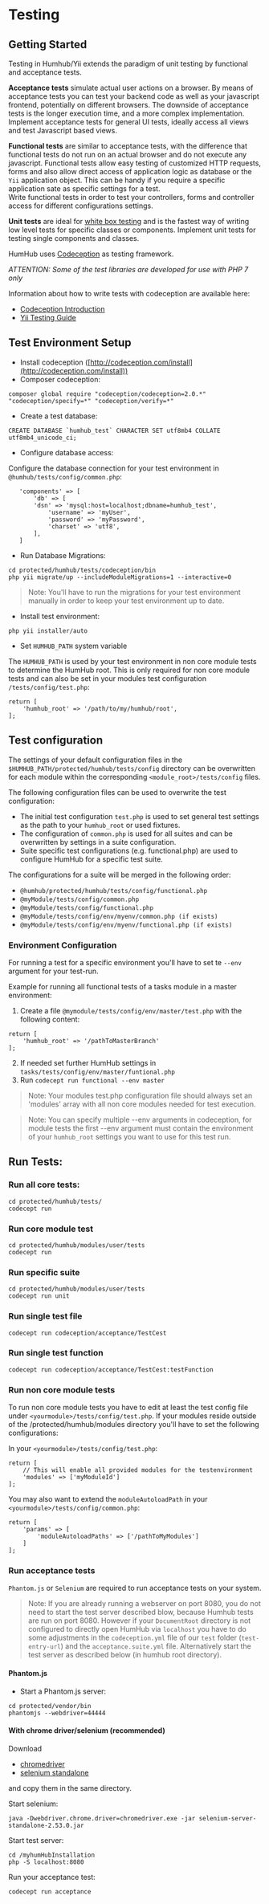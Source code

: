 Testing
=======

## Getting Started

Testing in Humhub/Yii extends the paradigm of unit testing by functional and acceptance tests. 

**Acceptance tests** simulate actual user actions on a browser. By means of acceptance tests you can test your backend code as well as
your javascript frontend, potentially on different browsers. The downside of acceptance tests is the longer execution time, 
and a more complex implementation. Implement acceptance tests for general UI tests, ideally access all views and test Javascript based views.

**Functional tests** are similar to acceptance tests, with the difference that functional tests do not run on an actual browser
and do not execute any javascript. Functional tests allow easy testing of customized HTTP requests, forms and also allow direct access of
application logic as database or the `Yii` application object. This can be handy if you require a specific application sate 
as specific settings for a test.  
Write functional tests in order to test your controllers, forms and controller access for different configurations settings.

**Unit tests** are ideal for [white box testing](https://en.wikipedia.org/wiki/White-box_testing) and is the fastest way of
writing low level tests for specific classes or components. Implement unit tests for testing single components and classes.

HumHub uses [Codeception](http://codeception.com/) as testing framework.

*ATTENTION: Some of the test libraries are developed for use with PHP 7 only*

Information about how to write tests with codeception are available here:

 - [Codeception Introduction](http://codeception.com/docs/01-Introduction)
 - [Yii Testing Guide](https://www.yiiframework.com/doc/guide/2.0/en/test-overview)

## Test Environment Setup

-  Install codeception ([http://codeception.com/install](http://codeception.com/install))
-  Composer codeception:

```
composer global require "codeception/codeception=2.0.*" "codeception/specify=*" "codeception/verify=*"
```

- Create a test database:

```
CREATE DATABASE `humhub_test` CHARACTER SET utf8mb4 COLLATE utf8mb4_unicode_ci;
```

- Configure database access:

Configure the database connection for your test environment in `@humhub/tests/config/common.php`:

 ```
    'components' => [
	    'db' => [
	    'dsn' => 'mysql:host=localhost;dbname=humhub_test',
		    'username' => 'myUser',
		    'password' => 'myPassword',
		    'charset' => 'utf8',
    	], 
    ]
```

- Run Database Migrations:
   
```
cd protected/humhub/tests/codeception/bin
php yii migrate/up --includeModuleMigrations=1 --interactive=0
```

> Note: You'll have to run the migrations for your test environment manually in order to keep your test environment up to date.

- Install test environment:

`php yii installer/auto`

- Set `HUMHUB_PATH` system variable

The `HUMHUB_PATH` is used by your test environment in non core module tests to determine the HumHub root.
This is only required for non core module tests and can also be set in your modules test configuration `/tests/config/test.php`:

```
return [
    'humhub_root' => '/path/to/my/humhub/root',
];
```

## Test configuration

The settings of your default configuration files in the `$HUMHUB_PATH/protected/humhub/tests/config` directory can be overwritten for each module
within the corresponding `<module_root>/tests/config` files.

The following configuration files can be used to overwrite the test configuration:

 - The initial test configuration `test.php` is used to set general test settings as the path to your `humhub_root` or used fixtures.
 - The configuration of `common.php` is used for all suites and can be overwritten by settings in a suite configuration.
 - Suite specific test configurations (e.g. functional.php) are used to configure HumHub for a specific test suite.

The configurations for a suite will be merged in the following order:

 - `@humhub/protected/humhub/tests/config/functional.php`
 - `@myModule/tests/config/common.php`
 - `@myModule/tests/config/functional.php`
 - `@myModule/tests/config/env/myenv/common.php (if exists)`
 - `@myModule/tests/config/env/myenv/functional.php (if exists)`

### Environment Configuration

For running a test for a specific environment you'll have to set te `--env` argument for your test-run.

Example for running all functional tests of a tasks module in a master environment:

1. Create a file `@mymodule/tests/config/env/master/test.php` with the following content:

```
return [
    'humhub_root' => '/pathToMasterBranch'
];
```

2. If needed set further HumHub settings in `tasks/tests/config/env/master/funtional.php`
3. Run `codecept run functional --env master`

> Note: Your modules test.php configuration file should always set an 'modules' array with all non core modules needed for test execution.

> Note: You can specify multiple --env arguments in codeception, for module tests the first --env argument must contain the environment of your
`humhub_root` settings you want to use for this test run. 

## Run Tests:

### Run all core tests:

```
cd protected/humhub/tests/
codecept run
```

### Run core module test

```
cd protected/humhub/modules/user/tests
codecept run
```

### Run specific suite

```
cd protected/humhub/modules/user/tests
codecept run unit
```

### Run single test file

```
codecept run codeception/acceptance/TestCest
```

### Run single test function

```
codecept run codeception/acceptance/TestCest:testFunction
```

### Run non core module tests

To run non core module tests you have to edit at least the test config file under `<yourmodule>/tests/config/test.php`.
If your modules reside outside of the /protected/humhub/modules directory you'll have to set the following configurations:

In your `<yourmodule>/tests/config/test.php`:

```
return [
    // This will enable all provided modules for the testenvironment
    'modules' => ['myModuleId']
];
```

You may also want to extend the `moduleAutoloadPath` in your `<yourmodule>/tests/config/common.php`:

```
return [
    'params' => [
        'moduleAutoloadPaths' => ['/pathToMyModules']
    ]
];
```

### Run acceptance tests

`Phantom.js` or `Selenium` are required to run acceptance tests on your system.

> Note: If you are already running a webserver on port 8080, you do not need to start the test server described blow, because Humhub tests are run on port 8080. 
However if your `DocumentRoot` directory is not configured to directly open HumHub via `localhost` you have to do some adjustments 
in the `codeception.yml`  file of our `test` folder (`test-entry-url`) and the `acceptance.suite.yml` file. 
Alternatively start the test server as described below (in humhub root directory).

#### Phantom.js

- Start a Phantom.js server:

```
cd protected/vendor/bin
phantomjs --webdriver=44444
```

#### With chrome driver/selenium (recommended)

Download 

 - [chromedriver](http://chromedriver.chromium.org/downloads) 
 - [selenium standalone](https://www.seleniumhq.org/download/)
  
and copy them in the same directory.

Start selenium:

```
java -Dwebdriver.chrome.driver=chromedriver.exe -jar selenium-server-standalone-2.53.0.jar
```

Start test server:

```
cd /myhumHubInstallation
php -S localhost:8080
```

Run your acceptance test:

```
codecept run acceptance
```